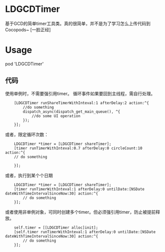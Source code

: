 # LDGCDTimer
基于GCD的简单timer工具类。真的很简单，并不是为了学习怎么上传代码到Cocopods~ [一脸正经]

# Usage
pod 'LDGCDTimer'

## 代码
使用单例时，不需要强引用timer。 循环事件如果要回到主线程，需自行处理。

```
    [LDGCDTimer runShareTimerWithInteval:1 afterDelay:2 action:^{
        //do something
        dispatch_async(dispatch_get_main_queue(), ^{
            //do some UI operation
        });
    }];
```
或者，限定循环次数：
```
    LDGCDTimer *timer = [LDGCDTimer shareTimer];
    [timer runTimerWithInteval:0.7 afterDelay:0 circleCount:10 action:^{
    // do something

    }];
```
或者，执行到某个个日期
```
    LDGCDTimer *timer = [LDGCDTimer shareTimer];
    [timer runTimerWithInteval:1 afterDelay:0 untilDate:[NSDate dateWithTimeIntervalSinceNow:30] action:^{
        // do something
    }];
```

或者使用非单例对象，可同时创建多个timer。但必须强引用timer，防止被提前释放。
```
    self.timer = [[LDGCDTimer alloc]init];
    [self.timer runTimerWithInteval:1 afterDelay:0 untilDate:[NSDate dateWithTimeIntervalSinceNow:30] action:^{
        // do something
    }];
```
